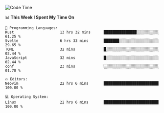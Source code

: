 <!-- [![Top Langs](https://github-readme-stats.vercel.app/api/top-langs/?username=gagahsyuja&theme=dracula&hide_border=true&border_radius=7)](https://github.com/anuraghazra/github-readme-stats) -->

<!--START_SECTION:waka-->
![Code Time](http://img.shields.io/badge/Code%20Time-523%20hrs%2013%20mins-blue)

📊 **This Week I Spent My Time On** 

```text
💬 Programming Languages: 
Rust                     13 hrs 32 mins      ███████████████░░░░░░░░░░   61.25 % 
Svelte                   6 hrs 33 mins       ███████░░░░░░░░░░░░░░░░░░   29.65 % 
TOML                     32 mins             █░░░░░░░░░░░░░░░░░░░░░░░░   02.44 % 
JavaScript               32 mins             █░░░░░░░░░░░░░░░░░░░░░░░░   02.44 % 
conf                     23 mins             ░░░░░░░░░░░░░░░░░░░░░░░░░   01.78 % 

🔥 Editors: 
Neovim                   22 hrs 6 mins       █████████████████████████   100.00 % 

💻 Operating System: 
Linux                    22 hrs 6 mins       █████████████████████████   100.00 % 
```


<!--END_SECTION:waka-->
